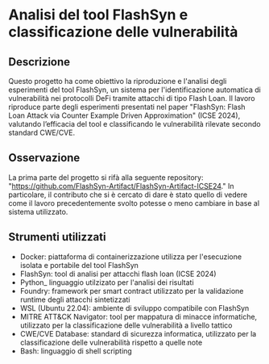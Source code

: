 # Analisi del tool FlashSyn e classificazione delle vulnerabilità

## Descrizione
Questo progetto ha come obiettivo la riproduzione e l'analisi degli esperimenti del tool FlashSyn,
un sistema per l'identificazione automatica di vulnerabilità nei protocolli DeFi tramite attacchi di
tipo Flash Loan. Il lavoro riproduce parte degli esperimenti presentati nel paper "FlashSyn: Flash
Loan Attack via Counter Example Driven Approximation" (ICSE 2024), valutando l’efficacia del tool e
classificando le vulnerabilità rilevate secondo standard CWE/CVE.

## Osservazione
La prima parte del progetto si rifà alla seguente repository: "https://github.com/FlashSyn-Artifact/FlashSyn-Artifact-ICSE24."
In particolare, il contributo che si è cercato di dare è stato quello di vedere come il lavoro
precedentemente svolto potesse o meno cambiare in base al sistema utilizzato.

## Strumenti utilizzati
- Docker: piattaforma di containerizzazione	utilizza per l'esecuzione isolata e portabile del tool FlashSyn
- FlashSyn: tool di analisi per attacchi flash loan (ICSE 2024)
- Python_ linguaggio utilzizato per l'analisi dei risultati
- Foundry: framework per smart contract	utilizzato per la validazione runtime degli attacchi sintetizzati
- WSL (Ubuntu 22.04): ambiente di sviluppo compatibile con FlashSyn
- MITRE ATT&CK Navigator:	tool per mappatura di minacce informatiche, utilizzato per la classificazione delle vulnerabilità a livello tattico
- CWE/CVE Database: standard di sicurezza informatica, utilizzato per la classificazione delle vulnerabilità rispetto a quelle note
- Bash: linguaggio di shell scripting
